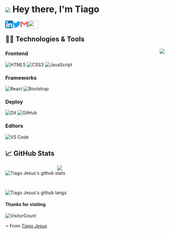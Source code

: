 # <img src="https://media1.tenor.com/images/8f5430367d6c8ded5778fb1c850021c1/tenor.gif?itemid=12395961" width="90px"/>  Hey there, I'm Tiago 

<a href="https://www.linkedin.com/in/tiagojosejesus/"><img align="left" alt="Tiago | Linkedin" width="24px" src="https://github.com/hargun79/hargun79/blob/master/Assets/Linkedin.svg" /></a>
  
<a href="https://twitter.com/tiagojosejesus"><img align="left" alt="Tiago | Twitter" width="24px" src="https://github.com/hargun79/hargun79/blob/master/Assets/Twitter.svg" /></a>
  
<a href="mailto:tiagojosepjesus@gmail.com"><img align="left" alt="Tiago | Gmail" width="24px" src="https://github.com/hargun79/hargun79/blob/master/Assets/Gmail.svg" /></a>

<a href="https://discordapp.com/users/328061002870423552"><img align="left" src="https://github.com/gauravghongde/social-icons/blob/master/PNG/Color/Discord.png" width="32px" height="26px"/></a>

<br>

## 👨‍💻 Technologies & Tools

<img src="https://i.imgur.com/xKqjrZU.gif" align="right"/>

### Frontend

![HTML5](https://img.shields.io/badge/-HTML5-%23E44D27?style=flat-square&logo=html5&logoColor=ffffff)
![CSS3](https://img.shields.io/badge/-CSS3-%231572B6?style=flat-square&logo=css3)
![JavaScript](https://img.shields.io/badge/-JavaScript-black?style=flat-square&logo=javascript)

### Frameworks

![React](https://img.shields.io/badge/-React-%23282C34?style=flat-square&logo=react)
![Bootstrap](https://img.shields.io/badge/-Bootstrap-563D7C?style=flat-square&logo=bootstrap)

### Deploy

![Git](https://img.shields.io/badge/-Git-black?style=flat-square&logo=git)
![GitHub](https://img.shields.io/badge/-GitHub-181717?style=flat-square&logo=github)

### Editors

![VS Code](http://img.shields.io/badge/-VS%20Code-007ACC?style=flat-square&logo=visual-studio-code)

## &#x1f4c8; GitHub Stats
<img src="https://cdn.dicionariopopular.com/imagens/image-132.jpg" width="340px" align="right"/>

![Tiago Jesus's github stats](https://github-readme-stats.vercel.app/api?username=tiagojosejesus&show_icons=true&hide_border=true&theme=react)

<br>

![Tiago Jesus's github langs](https://github-readme-stats.vercel.app/api/top-langs/?username=tiagojosejesus&theme=react&show_icons=true&hide_border=true)

#### Thanks for visiting
![VisitorCount](https://profile-counter.glitch.me/tiagojosejesus/count.svg)

⭐️ From [Tiago Jesus](https://github.com/tiagojosejesus)
